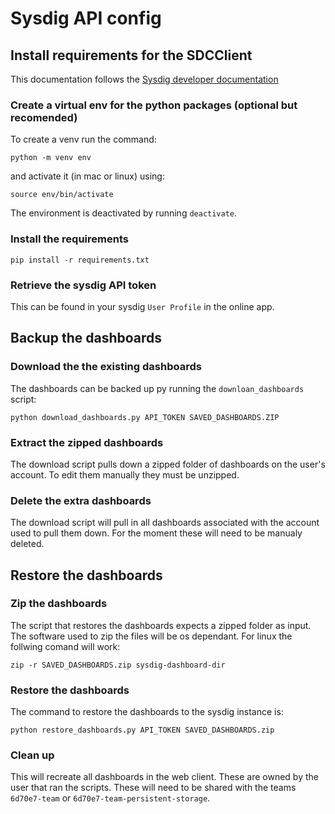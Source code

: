 # Sysdig API config

## Install requirements for the SDCClient

This documentation follows the [Sysdig developer documentation](https://docs.sysdig.com/en/docs/developer-tools/)

### Create a virtual env for the python packages (optional but recomended)

To create a venv run the command:

`python -m venv env`

and activate it (in mac or linux) using:

`source env/bin/activate`

 The environment is deactivated by running `deactivate`.

### Install the requirements

 `pip install -r requirements.txt`


### Retrieve the sysdig API token

This can be found in your sysdig `User Profile` in the online app.

## Backup the dashboards

### Download the the existing dashboards

The dashboards can be backed up py running the `downloan_dashboards` script:

```
python download_dashboards.py API_TOKEN SAVED_DASHBOARDS.ZIP
```

### Extract the zipped dashboards

The download script pulls down a zipped folder of dashboards on the user's account.  To edit them manually they must be unzipped. 

### Delete the extra dashboards

The download script will pull in all dashboards associated with the account used to pull them down. For the moment these will need to be manualy deleted.

## Restore the dashboards

### Zip the dashboards

The script that restores the dashboards expects a zipped folder as input.  The software used to zip the files will be os dependant.  For linux the follwing comand will work:

```
zip -r SAVED_DASHBOARDS.zip sysdig-dashboard-dir
```


### Restore the dashboards

The command to restore the dashboards to the sysdig instance is:


```
python restore_dashboards.py API_TOKEN SAVED_DASHBOARDS.zip
```

### Clean up

This will recreate all dashboards in the web client.  These are owned by the user that ran the scripts. These will need to be shared with the teams `6d70e7-team` or `6d70e7-team-persistent-storage`. 
